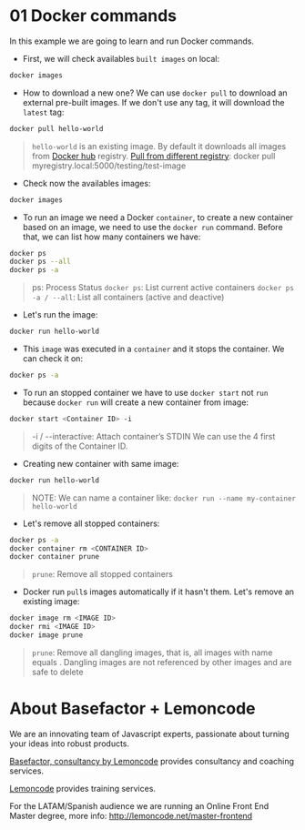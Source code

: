 # 01 Docker commands

In this example we are going to learn and run Docker commands.

- First, we will check availables `built images` on local:

```bash
docker images
```

- How to download a new one? We can use `docker pull` to download an external pre-built images. If we don't use any tag, it will download the `latest` tag:

```bash
docker pull hello-world
```

> `hello-world` is an existing image.
> By default it downloads all images from [Docker hub](https://hub.docker.com/) registry.
> [Pull from different registry](https://docs.docker.com/engine/reference/commandline/pull/#pull-from-a-different-registry): docker pull myregistry.local:5000/testing/test-image

- Check now the availables images:

```bash
docker images
```

- To run an image we need a Docker `container`, to create a new container based on an image, we need to use the `docker run` command. Before that, we can list how many containers we have:

```bash
docker ps
docker ps --all
docker ps -a
```

> ps: Process Status
> `docker ps`: List current active containers
> `docker ps -a / --all`: List all containers (active and deactive)

- Let's run the image:

```bash
docker run hello-world
```

- This `image` was executed in a `container` and it stops the container. We can check it on:

```bash
docker ps -a
```

- To run an stopped container we have to use `docker start` not `run` because `docker run` will create a new container from image:

```bash
docker start <Container ID> -i
```

> -i / --interactive: Attach container’s STDIN
> We can use the 4 first digits of the Container ID.

- Creating new container with same image:

```bash
docker run hello-world
```

> NOTE: We can name a container like: `docker run --name my-container hello-world`

- Let's remove all stopped containers:

```bash
docker ps -a
docker container rm <CONTAINER ID>
docker container prune
```

> `prune`: Remove all stopped containers

- Docker run `pull`s images automatically if it hasn't them. Let's remove an existing image:

```bash
docker image rm <IMAGE ID>
docker rmi <IMAGE ID>
docker image prune
```
> `prune`: Remove all dangling images, that is, all images with name equals <none>. Dangling images are not referenced by other images and are safe to delete




# About Basefactor + Lemoncode

We are an innovating team of Javascript experts, passionate about turning your ideas into robust products.

[Basefactor, consultancy by Lemoncode](http://www.basefactor.com) provides consultancy and coaching services.

[Lemoncode](http://lemoncode.net/services/en/#en-home) provides training services.

For the LATAM/Spanish audience we are running an Online Front End Master degree, more info: http://lemoncode.net/master-frontend
